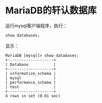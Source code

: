 MariaDB的轩认数据库
============================================
运行mysql客户端程序，执行：
```sql
show databases;
```
显示：
```
MariaDB [mysql]> show databases;
+--------------------+
| Database           |
+--------------------+
| information_schema |
| mysql              |
| performance_schema |
| test               |
+--------------------+
4 rows in set (0.01 sec)
```
